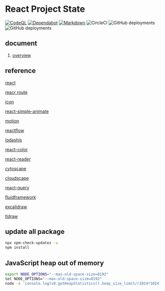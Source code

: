# React Project State

[![CodeQL](https://github.com/futugyou/react-project/actions/workflows/codeql.yml/badge.svg?branch=master)](https://github.com/futugyou/react-project/actions/workflows/codeql.yml)
[![Dependabot](https://github.com/futugyou/react-project/actions/workflows/dependabot-auto.yml/badge.svg)](https://github.com/futugyou/react-project/actions/workflows/dependabot-auto.yml)
[![Markdown](https://github.com/futugyou/react-project/actions/workflows/markdownlint.yml/badge.svg)](https://github.com/futugyou/react-project/actions/workflows/markdownlint.yml)
![CircleCI](https://img.shields.io/circleci/build/github/futugyou/react-project/master?logo=CircleCI&label=circle-ci)
![GitHub deployments](https://img.shields.io/github/deployments/futugyou/react-project/Preview?logo=vercel&label=Vercel%20Preview)
![GitHub deployments](https://img.shields.io/github/deployments/futugyou/react-project/Production?logo=vercel&label=Vercel%20Production)

## document

1. [overview](./doc/01.overview.md)

## reference

[react](https://react.dev/)

[reacr route](https://reactrouter.com/en/main)

[icon](https://react-icons.github.io/react-icons/icons?name=bs)

[react-simple-animate](https://github.com/beekai-oss/react-simple-animate)

[motion](https://github.com/framer/motion)

[reactflow](https://reactflow.dev/)

[lodashjs](https://www.lodashjs.com/)

[react-color](https://github.com/uiwjs/react-color/)

[react-reader](https://github.com/gerhardsletten/react-reader)

[cytoscape](https://js.cytoscape.org/)

[cloudscape](https://cloudscape.design/)

[react-query](https://tanstack.com/query/latest/docs/react/overview)

[fluidframework](https://fluidframework.com/)

[excalidraw](https://docs.excalidraw.com/docs)

[tldraw](https://canary.tldraw.dev/)

## update all package

```sh
npx npm-check-updates -u
npm install 
```

## JavaScript heap out of memory

```sh
export NODE_OPTIONS="--max-old-space-size=8192"
Set NODE_OPTIONS="--max-old-space-size=8192"
node -e 'console.log(v8.getHeapStatistics().heap_size_limit/(1024*1024))'
```
